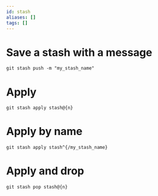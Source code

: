 ```yaml
---
id: stash
aliases: []
tags: []
---
```

# Save a stash with a message
```
git stash push -m "my_stash_name"
```
# Apply
```
git stash apply stash@{n}
```
# Apply by name
```
git stash apply stash^{/my_stash_name}
```
# Apply and drop
```
git stash pop stash@{n}
```
